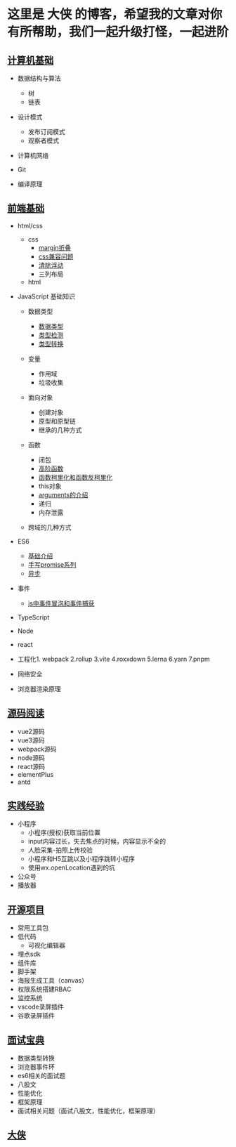 # 这里是 大侠 的博客，希望我的文章对你有所帮助，我们一起升级打怪，一起进阶

## [计算机基础](https://lyxdream.github.io/computer/)

-   数据结构与算法

    -   树
    -   链表

-   设计模式

    -   发布订阅模式
    -   观察者模式

-   计算机网络

-   Git

-   编译原理

## [前端基础](https://lyxdream.github.io/fe-base/)

-   html/css

    -   css
        -   [margin折叠](./css/margin.md)
        -   [css兼容问题](./css/compatible.md)
        -   [清除浮动](./css/clear.md)
        -   三列布局
    -   html

-   JavaScript 基础知识

    -   数据类型
        -   [数据类型](./javascript/data-type/data-type.md)
        -   [类型检测](./javascript/data-type/typeDetection.md)
        -   [类型转换](./javascript/data-type/dataConversion.md)
    -   变量

        -   作用域
        -   垃圾收集

    -   面向对象

        -   创建对象
        -   原型和原型链
        -   继承的几种方式

    -   函数

        -   闭包
        -   [高阶函数](./javascript/function/higherFunction.md)
        -   [函数柯里化和函数反柯里化](./javascript/function/currying.md)
        -   this对象
        -   [arguments的介绍](./javascript/function/arguments.md)
        -   递归
        -   内存泄露

    -   跨域的几种方式

-   ES6

    -   [基础介绍](./es6/mainKeyword.md)
    -   [手写promise系列](./es6/promise.md)
    -   [异步](./es6/asynchronous.md)

-   事件

    -   [js中事件冒泡和事件捕获](./javascript/event/event-type.md)

-   TypeScript
-   Node
-   react
-   工程化1. webpack
    2.rollup
    3.vite
    4.roxxdown
    5.lerna
    6.yarn
    7.pnpm
-   网络安全
-   浏览器渲染原理

## [源码阅读](https://lyxdream.github.io/source-code/)

-   vue2源码
-   vue3源码
-   webpack源码
-   node源码
-   react源码
-   elementPlus
-   antd

## [实践经验](https://lyxdream.github.io/note/)

-   小程序
    -   小程序(授权)获取当前位置
    -   input内容过长，失去焦点的时候，内容显示不全的
    -   人脸采集-拍照上传校验
    -   小程序和H5互跳以及小程序跳转小程序
    -   使用wx.openLocation遇到的坑
-   公众号
-   播放器

## [开源项目](https://lyxdream.github.io/open-source-projects/)

-   常用工具包
-   低代码
    -   可视化编辑器
-   埋点sdk
-   组件库
-   脚手架
-   海报生成工具（canvas）
-   权限系统搭建RBAC
-   监控系统
-   vscode录屏插件
-   谷歌录屏插件

## [面试宝典](https://lyxdream.github.io/interview/)

-   数据类型转换
-   浏览器事件环
-   es6相关的面试题
-   八股文
-   性能优化
-   框架原理
-   面试相关问题（面试八股文，性能优化，框架原理）

## [大侠](https://lyxdream.github.io/my/)
